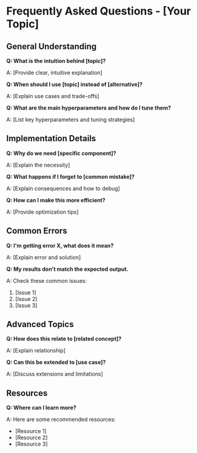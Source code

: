 # Frequently Asked Questions - [Your Topic]

## General Understanding

**Q: What is the intuition behind [topic]?**

A: [Provide clear, intuitive explanation]

**Q: When should I use [topic] instead of [alternative]?**

A: [Explain use cases and trade-offs]

**Q: What are the main hyperparameters and how do I tune them?**

A: [List key hyperparameters and tuning strategies]

## Implementation Details

**Q: Why do we need [specific component]?**

A: [Explain the necessity]

**Q: What happens if I forget to [common mistake]?**

A: [Explain consequences and how to debug]

**Q: How can I make this more efficient?**

A: [Provide optimization tips]

## Common Errors

**Q: I'm getting error X, what does it mean?**

A: [Explain error and solution]

**Q: My results don't match the expected output.**

A: Check these common issues:
1. [Issue 1]
2. [Issue 2]
3. [Issue 3]

## Advanced Topics

**Q: How does this relate to [related concept]?**

A: [Explain relationship]

**Q: Can this be extended to [use case]?**

A: [Discuss extensions and limitations]

## Resources

**Q: Where can I learn more?**

A: Here are some recommended resources:
- [Resource 1]
- [Resource 2]
- [Resource 3]
